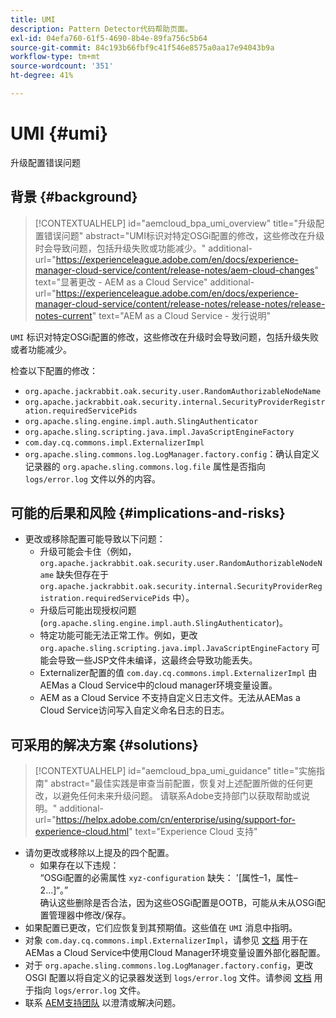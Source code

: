 ```yaml
---
title: UMI
description: Pattern Detector代码帮助页面。
exl-id: 04efa760-61f5-4690-8b4e-89fa756c5b64
source-git-commit: 84c193b66fbf9c41f546e8575a0aa17e94043b9a
workflow-type: tm+mt
source-wordcount: '351'
ht-degree: 41%

---
```


# UMI {#umi}

升级配置错误问题

## 背景 {#background}

>[!CONTEXTUALHELP]
>id="aemcloud_bpa_umi_overview"
>title="升级配置错误问题"
>abstract="UMI标识对特定OSGi配置的修改，这些修改在升级时会导致问题，包括升级失败或功能减少。"
>additional-url="https://experienceleague.adobe.com/en/docs/experience-manager-cloud-service/content/release-notes/aem-cloud-changes" text="显著更改 - AEM as a Cloud Service"
>additional-url="https://experienceleague.adobe.com/en/docs/experience-manager-cloud-service/content/release-notes/release-notes/release-notes-current" text="AEM as a Cloud Service - 发行说明"

`UMI`  标识对特定OSGi配置的修改，这些修改在升级时会导致问题，包括升级失败或者功能减少。

检查以下配置的修改：

* `org.apache.jackrabbit.oak.security.user.RandomAuthorizableNodeName`
* `org.apache.jackrabbit.oak.security.internal.SecurityProviderRegistration.requiredServicePids`
* `org.apache.sling.engine.impl.auth.SlingAuthenticator`
* `org.apache.sling.scripting.java.impl.JavaScriptEngineFactory`
* `com.day.cq.commons.impl.ExternalizerImpl`
* `org.apache.sling.commons.log.LogManager.factory.config`：确认自定义记录器的 `org.apache.sling.commons.log.file` 属性是否指向 `logs/error.log` 文件以外的内容。

## 可能的后果和风险 {#implications-and-risks}

* 更改或移除配置可能导致以下问题：
   * 升级可能会卡住（例如，`org.apache.jackrabbit.oak.security.user.RandomAuthorizableNodeName` 缺失但存在于 `org.apache.jackrabbit.oak.security.internal.SecurityProviderRegistration.requiredServicePids` 中）。
   * 升级后可能出现授权问题 (`org.apache.sling.engine.impl.auth.SlingAuthenticator`)。
   * 特定功能可能无法正常工作。例如，更改 `org.apache.sling.scripting.java.impl.JavaScriptEngineFactory` 可能会导致一些JSP文件未编译，这最终会导致功能丢失。
   * Externalizer配置的值 `com.day.cq.commons.impl.ExternalizerImpl` 由AEMas a Cloud Service中的cloud manager环境变量设置。
   * AEM as a Cloud Service 不支持自定义日志文件。无法从AEMas a Cloud Service访问写入自定义命名日志的日志。

## 可采用的解决方案 {#solutions}

>[!CONTEXTUALHELP]
>id="aemcloud_bpa_umi_guidance"
>title="实施指南"
>abstract="最佳实践是审查当前配置，恢复对上述配置所做的任何更改，以避免任何未来升级问题。 请联系Adobe支持部门以获取帮助或说明。"
>additional-url="https://helpx.adobe.com/cn/enterprise/using/support-for-experience-cloud.html" text="Experience Cloud 支持"

* 请勿更改或移除以上提及的四个配置。
   * 如果存在以下违规：\
     “OSGi配置的必需属性 `xyz-configuration` 缺失： &#39;[属性–1，属性–2...]“。”\
     确认这些删除是否合法，因为这些OSGi配置是OOTB，可能从未从OSGi配置管理器中修改/保存。
* 如果配置已更改，它们应恢复到其预期值。这些值在 `UMI` 消息中指明。
* 对象 `com.day.cq.commons.impl.ExternalizerImpl`，请参见 [文档](https://experienceleague.adobe.com/en/docs/experience-manager-cloud-service/content/implementing/developer-tools/externalizer) 用于在AEMas a Cloud Service中使用Cloud Manager环境变量设置外部化器配置。
* 对于 `org.apache.sling.commons.log.LogManager.factory.config`，更改 OSGI 配置以将自定义的记录器发送到 `logs/error.log` 文件。请参阅 [文档](https://experienceleague.adobe.com/en/docs/experience-manager-learn/cloud-service/debugging/debugging-aem-as-a-cloud-service/logs) 用于指向 `logs/error.log` 文件。
* 联系 [AEM支持团队](https://helpx.adobe.com/cn/enterprise/using/support-for-experience-cloud.html) 以澄清或解决问题。
